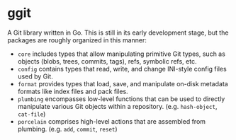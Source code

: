 ggit
====

A Git library written in Go. This is still in its early development stage, but
the packages are roughly organized in this manner:

* `core` includes types that allow manipulating primitive Git types, such as
  objects (blobs, trees, commits, tags), refs, symbolic refs, etc.
* `config` contains types that read, write, and change INI-style config
  files used by Git.
* `format` provides types that load, save, and manipulate on-disk metadata
  formats like index files and pack files.
* `plumbing` encompasses low-level functions that can be used to directly
  manipulate various Git objects within a repository. (e.g. `hash-object`,
  `cat-file`)
* `porcelain` comprises high-level actions that are assembled from plumbing.
  (e.g. `add`, `commit`, `reset`)
